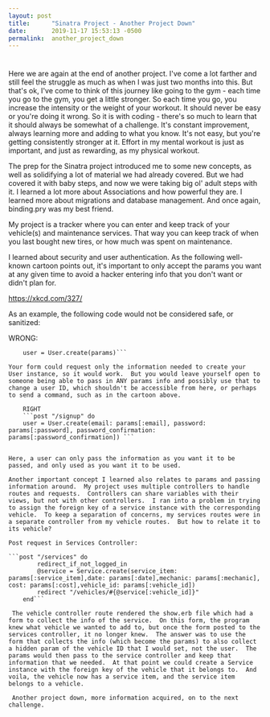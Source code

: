 ```yaml
---
layout: post
title:      "Sinatra Project - Another Project Down"
date:       2019-11-17 15:53:13 -0500
permalink:  another_project_down
---
```


# 
Here we are again at the end of another project.  I've come a lot farther and still feel the struggle as much as when I was just two months into this.  But that's ok, I've come to think of this journey like going to the gym - each time you go to the gym, you get a little stronger.  So each time you go, you increase the intensity or the weight of your workout.  It should never be easy or you're doing it wrong.  So it is with coding - there's so much to learn that it should always be somewhat of a challenge.  It's constant improvement, always learning more and adding to what you know.  It's not easy, but you're getting consistently stronger at it.  Effort in my mental workout is just as important, and just as rewarding, as my physical workout.

The prep for the Sinatra project introduced me to some new concepts, as well as solidifying a lot of material we had already covered.  But we had covered it with baby steps, and now we were taking big ol' adult steps with it.  I learned a lot more about Associations and how powerful they are.  I learned more about migrations and database management.  And once again, binding.pry was my best friend.

My project is a tracker where you can enter and keep track of your vehicle(s) and maintenance services. That way you can keep track of when you last bought new tires, or how much was spent on maintenance.


I learned about security and user authentication.  As the following well-known cartoon points out, it's important to only accept the params you want at any given time to avoid a hacker entering info that you don't want or didn't plan for.

https://xkcd.com/327/

As an example, the following code would not be considered safe, or sanitized:

WRONG:
```post "/signup" do
    user = User.create(params)```
	
Your form could request only the information needed to create your User instance, so it would work.  But you would leave yourself open to someone being able to pass in ANY params info and possibly use that to change a user ID, which shouldn't be accessible from here, or perhaps to send a command, such as in the cartoon above.
	
	RIGHT
	```post "/signup" do
    user = User.create(email: params[:email], password: params[:password], password_confirmation: params[:password_confirmation]) ```


Here, a user can only pass the information as you want it to be passed, and only used as you want it to be used.

Another important concept I learned also relates to params and passing information around.  My project uses multiple controllers to handle routes and requests.  Controllers can share variables with their views, but not with other controllers.  I ran into a problem in trying to assign the foreign key of a service instance with the corresponding vehicle.  To keep a separation of concerns, my services routes were in a separate controller from my vehicle routes.  But how to relate it to its vehicle?  

Post request in Services Controller:

```post "/services" do
        redirect_if_not_logged_in
        @service = Service.create(service_item: params[:service_item],date: params[:date],mechanic: params[:mechanic], cost: params[:cost],vehicle_id: params[:vehicle_id])
        redirect "/vehicles/#{@service[:vehicle_id]}"
    end```

 The vehicle controller route rendered the show.erb file which had a form to collect the info of the service.  On this form, the program knew what vehicle we wanted to add to, but once the form posted to the services controller, it no longer knew.  The answer was to use the form that collects the info (which become the params) to also collect a hidden param of the vehicle ID that I would set, not the user.  The params would then pass to the service controller and keep that information that we needed.  At that point we could create a Service instance with the foreign key of the vehicle that it belongs to.  And voila, the vehicle now has a service item, and the service item belongs to a vehicle.
 
 Another project down, more information acquired, on to the next challenge.

	
